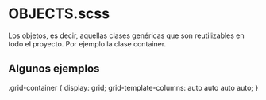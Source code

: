 # OBJECTS.scss

Los objetos, es decir, aquellas clases genéricas que son reutilizables en todo el proyecto. Por ejemplo la clase container.

## Algunos ejemplos

.grid-container {
display: grid;
grid-template-columns: auto auto auto auto;
}
